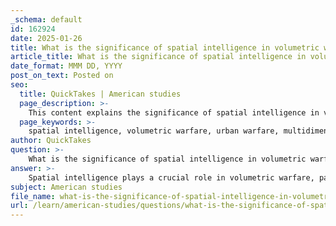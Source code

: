 ```yaml
---
_schema: default
id: 162924
date: 2025-01-26
title: What is the significance of spatial intelligence in volumetric warfare?
article_title: What is the significance of spatial intelligence in volumetric warfare?
date_format: MMM DD, YYYY
post_on_text: Posted on
seo:
  title: QuickTakes | American studies
  page_description: >-
    This content explains the significance of spatial intelligence in volumetric warfare, focusing on its impact in urban environments, enhancing tactical advantages, situational awareness, and the evolution of military strategies.
  page_keywords: >-
    spatial intelligence, volumetric warfare, urban warfare, multidimensional space, tactical advantages, situational awareness, urban complexity, operational planning, military strategy, historical evolution
author: QuickTakes
question: >-
    What is the significance of spatial intelligence in volumetric warfare?
answer: >-
    Spatial intelligence plays a crucial role in volumetric warfare, particularly in urban environments where the complexity of the battlefield is significantly heightened. Here are several key points that highlight its significance:\n\n1. **Understanding Multidimensional Space**: In volumetric warfare, urban terrain is conceptualized not merely in terms of area but as a three-dimensional volume. This includes the surface, above-surface, and subterranean zones. Spatial intelligence allows military strategists to navigate and exploit these dimensions effectively, understanding how to utilize vertical space (e.g., buildings, rooftops, tunnels) to gain tactical advantages.\n\n2. **Spatial Warping and Dimensional Shifting**: As noted in military analyses, spatial tactics such as spatial warping and dimensional shifting are essential. Spatial warping can manipulate the perception of space-time, allowing forces to either compress or expand their operational timelines. For instance, rapid communication can shorten the response time for medical assistance, effectively contracting space-time, while camouflaged threats can create a deceptive distance, delaying enemy responses.\n\n3. **Enhanced Situational Awareness**: Spatial intelligence contributes to improved situational awareness by providing a comprehensive understanding of the urban landscape. This includes recognizing potential hiding spots, escape routes, and the locations of non-state actors or adversaries. Such awareness is vital for making informed decisions in real-time during combat.\n\n4. **Adapting to Urban Complexity**: Urban environments are characterized by high population density and intricate infrastructure, which complicate traditional military operations. Spatial intelligence enables military forces to adapt their strategies to these unique challenges, ensuring that they can maneuver effectively while minimizing civilian casualties and collateral damage.\n\n5. **Historical Evolution of Warfare**: The evolution from two-dimensional to three-dimensional warfare reflects a broader trend in military strategy. Understanding this historical context through spatial intelligence allows military planners to anticipate and counteract the tactics of adversaries who may also be leveraging urban complexity to their advantage.\n\n6. **Operational Planning and Execution**: Effective use of spatial intelligence in volumetric warfare aids in operational planning and execution. It allows for the simulation of urban combat scenarios, helping military forces to prepare for various contingencies and to develop strategies that account for the unique morphologies of urban environments.\n\nIn summary, spatial intelligence is integral to the success of volumetric warfare in urban settings. It enhances the ability to navigate complex environments, adapt strategies to multidimensional challenges, and ultimately achieve military objectives while managing the risks associated with urban combat.
subject: American studies
file_name: what-is-the-significance-of-spatial-intelligence-in-volumetric-warfare.md
url: /learn/american-studies/questions/what-is-the-significance-of-spatial-intelligence-in-volumetric-warfare
---
```


&nbsp;